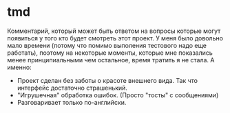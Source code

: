 # tmd

Комментарий, который может быть ответом на вопросы которые могут появиться у того кто будет смотреть этот проект. У меня было довольно мало времени (потому что помимо выполения тестового надо еще работать), поэтому на некоторые моменты, которые мне показались менее принципиальными чем остальное, время тратить я не стала. А именно:
- Проект сделан без заботы о красоте внешнего вида. Так что интерфейс достаточно страшенький.
- "Игрушечная" обработка ошибок. (Просто "тосты" с сообщениями)
- Разговаривает только по-английски.
